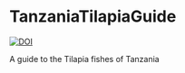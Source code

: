 # TanzaniaTilapiaGuide

<a href="https://doi.org/10.5281/zenodo.7496623"><img src="https://zenodo.org/badge/DOI/10.5281/zenodo.7496623.svg" alt="DOI"></a>

A guide to the Tilapia fishes of Tanzania
